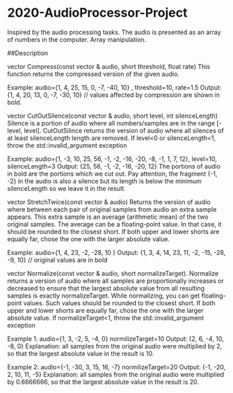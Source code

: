 # 2020-AudioProcessor-Project
Inspired by the audio processing tasks. The audio is presented as an array of numbers in the computer. Array manipulation. 


##Description

vector Compress(const vector & audio, short threshold, float rate)
This function returns the compressed version of the given audio.
 
Example: audio={1, 4, 25, 15, 0, -7, -40, 10} , threshold=10,  rate=1.5
Output: {1, 4, 20, 13, 0, -7, -30, 10} // values affected by compression are shown in bold.
 
vector CutOutSilence(const vector & audio, short level, int silenceLength)
Silence is a portion of audio where all numbers/samples are in the range [-level, level].
CutOutSilince returns the version of audio where all silences of at least silenceLength length are removed.
If level<0 or silenceLength<1, throw the std::invalid_argument exception
 
Example: audio={1, -3, 10, 25, 56, -1, -2, -16, -20, -8, -1, 1, 7, 12}, level=10, silenceLength=3
Output: {25, 56, -1, -2, -16, -20, 12}
The portions of audio in bold are the portions which we cut out. Pay attention, the fragment {-1, -2} in the audio is also a silence but its length is below the minimum silenceLength so we leave it in the result.
 
vector StretchTwice(const vector & audio)
Returns the version of audio where between each pair of original samples from audio an extra sample appears. This extra sample is an average (arithmetic mean) of the two original samples.
The average can be a floating-point value. In that case, it should be rounded to the closest short. If both upper and lower shorts are equally far, chose the one with the larger absolute value.
 
Example: audio={1, 4, 23, -2, -28, 10 }
Output: {1, 3, 4, 14, 23, 11, -2, -15, -28, -9, 10} // original values are in bold
 
vector Normalize(const vector & audio, short normalizeTarget).
Normalize returns a version of audio where all samples are proportionally increases or decreased to ensure that the largest absolute value from all resulting samples is exactly normalizeTarget.
While normalizing, you can get floating-point values. Such values should be rounded to the closest short. If both upper and lower shorts are equally far, chose the one with the larger absolute value.
If normalizeTarget<1, throw the std::invalid_argument exception
 
Example 1: audio={1, 3, -2, 5, -4, 0}  normilizeTarget=10
Output: {2, 6, -4, 10, -8, 0}
Explanation: all samples from the original audio were multiplied by 2, so that the largest absolute value in the result is 10.
 
Example 2: audio={-1, -30, 3, 15, 16, -7}  normilizeTarget=20
Output: {-1, -20, 2, 10, 11, -5}
Explanation: all samples from the original audio were multiplied by 0.6666666, so that the largest absolute value in the result is 20.
